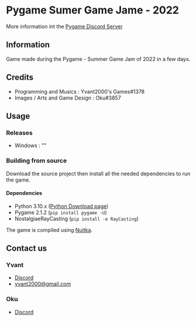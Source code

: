 # Pygame Sumer Game Jame - 2022

More information int the [Pygame Discord Server](https://discord.com/invite/ZuB2RySPRJ)

## Information 

Game made during the Pygame - Summer Game Jam of 2022 in a few days. 

## Credits

- Programming and Musics : Yvant2000's Games#1378
- Images / Arts and Game Design : Oku#3857

## Usage


### Releases

- Windows :
"<insert download link here>"

### Building from source

Download the source project then install all the needed dependencies to run the game.

#### Dependencies

- Python 3.10.x ([Python Download page](https://www.python.org/downloads/))
- Pygame 2.1.2 (`pip install pygame -U`)
- NostalgiaeRayCasting (`pip install -e RayCasting`)

The game is compiled using [Nuitka](https://nuitka.net/doc/user-manual.html#installation).

## Contact us

### Yvant

- [Discord](https://discordapp.com/users/162516519543111680)
- yvant2000@gmail.com

### Oku

- [Discord](https://discordapp.com/users/411566548059422731)